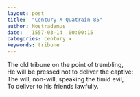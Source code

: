 ```yaml
---
layout: post
title:  "Century X Quatrain 85"
author: Nostradamus
date:   1557-03-14  00:00:15
categories: century x
keywords: tribune
---
```

The old tribune on the point of trembling,  
He will be pressed not to deliver the captive:  
The will, non-will, speaking the timid evil,  
To deliver to his friends lawfully.

